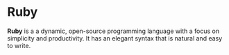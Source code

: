 # Ruby
**Ruby** is a a dynamic, open-source programming language with
a focus on simplicity and productivity. It has an elegant syntax that
is natural and easy to write.
